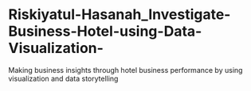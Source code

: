 # Riskiyatul-Hasanah_Investigate-Business-Hotel-using-Data-Visualization-
Making business insights through hotel business performance by using visualization and data storytelling
